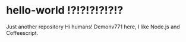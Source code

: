 # hello-world !?!?!?!?!?!?
Just another  repository
Hi humans!
Demonv771 here, I like Node.js and Coffeescript.
